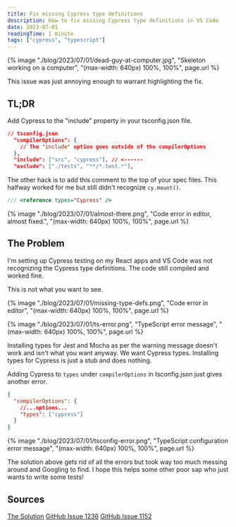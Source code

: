 ```yaml
---
title: Fix missing Cypress type definitions  
description: How-to fix missing Cypress type definitions in VS Code
date: 2023-07-01
readingTime: 1 minute
tags: ["cypress", "typescript"]
---
```


{% image "./blog/2023/07/01/dead-guy-at-computer.jpg", "Skeleton working on a computer", "(max-width: 640px) 100%, 100%", page.url %}

This issue was just annoying enough to warrant highlighting the fix.

## TL;DR

Add Cypress to the "include" property in your tsconfig.json file.

```json
// tsconfig.json
  "compilerOptions": {
    // The "include" option goes outside of the compilerOptions
  },
  "include": ["src", "cypress"], // <------
  "exclude": ["./tests", "**/*.test.*"],
```

The other hack is to add this comment to the top of your spec files. This halfway worked for me but still didn't recognize `cy.mount()`.

```js
/// <reference types="Cypress" />
```

{% image "./blog/2023/07/01/almost-there.png", "Code error in editor, almost fixed.", "(max-width: 640px) 100%, 100%", page.url %}

## The Problem

I'm setting up Cypress testing on my React apps and VS Code was not recognizing the Cypress type definitions. The code still compiled and worked fine.

This is not what you want to see.

{% image "./blog/2023/07/01/missing-type-defs.png", "Code error in editor", "(max-width: 640px) 100%, 100%", page.url %}

{% image "./blog/2023/07/01/ts-error.png", "TypeScript error message", "(max-width: 640px) 100%, 100%", page.url %}

Installing types for Jest and Mocha as per the warning message doesn't work and isn't what you want anyway. We want Cypress types. Installing types for Cypress is just a stub and does nothing.

Adding Cypress to `types` under `compilerOptions` in tsconfig.json just gives another error.

```json
{
  "compilerOptions": {
    //...options...
    "types": ["cypress"]
  }
}
```

{% image "./blog/2023/07/01/tsconfig-error.png", "TypeScript configuration error message", "(max-width: 640px) 100%, 100%", page.url %}

The solution above gets rid of all the errors but took way too much messing around and Googling to find. I hope this helps some other poor sap who just wants to write some tests!

## Sources

[The Solution](https://blog.bitsrc.io/how-to-solve-property-mount-does-not-exist-in-cypress-and-also-fix-custom-commands-errors-2ebfd093c32a)
[GitHub Issue 1236](https://github.com/cypress-io/cypress/issues/1236)
[GitHub Issue 1152](https://github.com/cypress-io/cypress/issues/1152)
